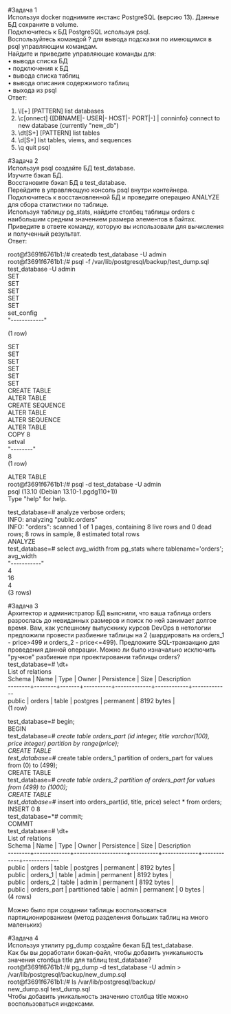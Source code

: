 #Задача 1  
Используя docker поднимите инстанс PostgreSQL (версию 13). Данные БД сохраните в volume.  
Подключитесь к БД PostgreSQL используя psql.  
Воспользуйтесь командой \? для вывода подсказки по имеющимся в psql управляющим командам.  
Найдите и приведите управляющие команды для:  
•	вывода списка БД  
•	подключения к БД  
•	вывода списка таблиц  
•	вывода описания содержимого таблиц  
•	выхода из psql  
Ответ:  
  
1.	\l[+]   [PATTERN]      list databases  
2.	\c[onnect] {[DBNAME|- USER|- HOST|- PORT|-] | conninfo}  connect to new database (currently "new_db")  
3.	\dt[S+] [PATTERN]    list tables  
4.	\d[S+]    list tables, views, and sequences  
5.	\q   quit psql  
  
#Задача 2  
Используя psql создайте БД test_database.  
Изучите бэкап БД.  
Восстановите бэкап БД в test_database.  
Перейдите в управляющую консоль psql внутри контейнера.  
Подключитесь к восстановленной БД и проведите операцию ANALYZE для сбора статистики по таблице.  
Используя таблицу pg_stats, найдите столбец таблицы orders с наибольшим средним значением размера элементов в байтах.  
Приведите в ответе команду, которую вы использовали для вычисления и полученный результат.  
Ответ:  
  
root@f3691f6761b1:/# createdb test_database -U admin  
root@f3691f6761b1:/# psql -f /var/lib/postgresql/backup/test_dump.sql test_database -U admin  
SET  
SET  
SET  
SET  
SET  
 set_config  
"------------"  
  
(1 row)  
  
SET  
SET  
SET  
SET  
SET  
SET  
CREATE TABLE  
ALTER TABLE  
CREATE SEQUENCE  
ALTER TABLE  
ALTER SEQUENCE  
ALTER TABLE  
COPY 8  
 setval  
"--------"  
      8  
(1 row)  
  
ALTER TABLE  
root@f3691f6761b1:/# psql -d test_database -U admin  
psql (13.10 (Debian 13.10-1.pgdg110+1))  
Type "help" for help.  
  
test_database=# analyze verbose orders;  
INFO:  analyzing "public.orders"  
INFO:  "orders": scanned 1 of 1 pages, containing 8 live rows and 0 dead rows; 8 rows in sample, 8 estimated total rows  
ANALYZE  
test_database=# select avg_width from pg_stats where tablename='orders';  
 avg_width  
"-----------"  
         4  
        16  
         4  
(3 rows)  
  
#Задача 3  
Архитектор и администратор БД выяснили, что ваша таблица orders разрослась до невиданных размеров и поиск по ней занимает долгое время. Вам, как успешному выпускнику курсов DevOps в нетологии предложили провести разбиение таблицы на 2 (шардировать на orders_1 - price>499 и orders_2 - price<=499).
Предложите SQL-транзакцию для проведения данной операции.
Можно ли было изначально исключить "ручное" разбиение при проектировании таблицы orders?  
test_database=# \dt+  
                              List of relations  
 Schema |  Name  | Type  |  Owner   | Persistence |    Size    | Description  
--------+--------+-------+----------+-------------+------------+-------------  
 public | orders | table | postgres | permanent   | 8192 bytes |  
(1 row)  
  
test_database=# begin;  
BEGIN  
test_database=*# create table orders_part (id integer, title varchar(100), price integer) partition by range(price);  
CREATE TABLE  
test_database=*# create table orders_1 partition of orders_part for values from (0) to (499);  
CREATE TABLE  
test_database=*# create table orders_2 partition of orders_part for values from (499) to (1000);  
CREATE TABLE  
test_database=*# insert into orders_part(id, title, price) select * from orders;  
INSERT 0 8  
test_database=*# commit;  
COMMIT  
test_database=# \dt+  
                                      List of relations  
 Schema |    Name     |       Type        |  Owner   | Persistence |    Size    | Description  
--------+-------------+-------------------+----------+-------------+------------+-------------   
 public | orders      | table             | postgres | permanent   | 8192 bytes |  
 public | orders_1    | table             | admin    | permanent   | 8192 bytes |  
 public | orders_2    | table             | admin    | permanent   | 8192 bytes |  
 public | orders_part | partitioned table | admin    | permanent   | 0 bytes    |  
(4 rows)  
  
Можно было при создании таблицы воспользоваться партиционированием (метод разделения больших таблиц на много маленьких)  
  
#Задача 4  
Используя утилиту pg_dump создайте бекап БД test_database.  
Как бы вы доработали бэкап-файл, чтобы добавить уникальность значения столбца title для таблиц test_database?  
root@f3691f6761b1:/# pg_dump -d test_database -U admin > /var/lib/postgresql/backup/new_dump.sql  
root@f3691f6761b1:/# ls /var/lib/postgresql/backup/  
new_dump.sql  test_dump.sql  
Чтобы добавить уникальность значению столбца title можно воспользоваться индексами.  
